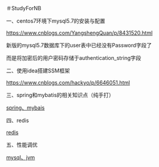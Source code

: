 ＃StudyForNB


一、centos7环境下mysql5.7的安装与配置


https://www.cnblogs.com/YangshengQuan/p/8431520.html

新版的mysql5.7数据库下的user表中已经没有Password字段了

而是将加密后的用户密码存储于authentication_string字段


二、使用idea搭建SSM框架

https://www.cnblogs.com/hackyo/p/6646051.html


三、spring和mybatis的相关知识点（纯手打）

[spring、mybais](https://github.com/hssnb/StudyForNB/blob/master/SpringAndMybatis.txt)

四、redis

[redis](https://github.com/hssnb/StudyForNB/blob/master/redis.txt)

五、性能调优

[mysql、jvm](https://github.com/hssnb/StudyForNB/blob/master/%E6%80%A7%E8%83%BD%E8%B0%83%E4%BC%98.txt)
